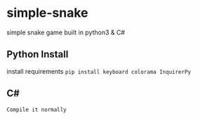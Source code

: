# simple-snake
simple snake game built in python3 & C#

## Python Install

install requirements
`pip install keyboard colorama InquirerPy`


## C# 

`Compile it normally`
